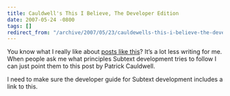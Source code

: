 ```yaml
---
title: Cauldwell's This I Believe, The Developer Edition
date: 2007-05-24 -0800
tags: []
redirect_from: "/archive/2007/05/23/cauldewells-this-i-believe-the-developer-edition.aspx/"
---
```


You know what I really like about [posts like
this](http://www.cauldwell.net/patrick/blog/ThisIBelieveTheDeveloperEdition.aspx "This I believe... the developer edition")?
It’s a lot less writing for me. When people ask me what principles
Subtext development tries to follow I can just point them to this post
by Patrick Cauldwell.

I need to make sure the developer guide for Subtext development includes
a link to this.

